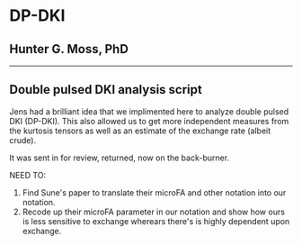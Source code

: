 # DP-DKI
## Hunter G. Moss, PhD
---
Double pulsed DKI analysis script
---

Jens had a brilliant idea that we implimented here to analyze double pulsed DKI (DP-DKI). This also allowed us to get more independent measures from the kurtosis tensors as well as an estimate of the exchange rate (albeit crude). 

It was sent in for review, returned, now on the back-burner.

NEED TO:

1. Find Sune's paper to translate their microFA and other notation into our notation.
2. Recode up their microFA parameter in our notation and show how ours is less sensitive to exchange wherears there's is highly dependent upon exchange.